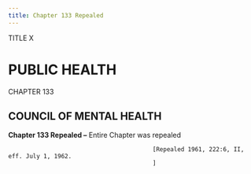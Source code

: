 ```yaml
---
title: Chapter 133 Repealed
---
```


TITLE X
                                             
PUBLIC HEALTH
=============

CHAPTER 133
                                             
COUNCIL OF MENTAL HEALTH
------------------------

**Chapter 133 Repealed –** Entire Chapter was repealed


                                             [Repealed 1961, 222:6, II, eff. July 1, 1962.
                                             ]
